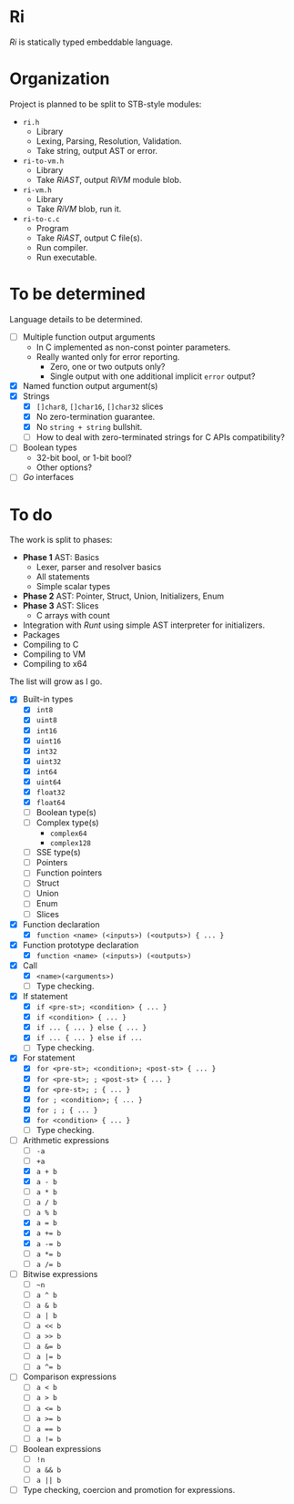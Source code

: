 # Ri

_Ri_ is statically typed embeddable language.

# Organization

Project is planned to be split to STB-style modules:

- `ri.h`
    - Library
    - Lexing, Parsing, Resolution, Validation.
    - Take string, output AST or error.
- `ri-to-vm.h`
    - Library
    - Take _RiAST_, output _RiVM_ module blob.
- `ri-vm.h`
    - Library
    - Take _RiVM_ blob, run it.
- `ri-to-c.c`
    - Program
    - Take _RiAST_, output C file(s).
    - Run compiler.
    - Run executable.

# To be determined

Language details to be determined.

- [ ] Multiple function output arguments
    - In C implemented as non-const pointer parameters.
    - Really wanted only for error reporting.
        - Zero, one or two outputs only?
        - Single output with one additional implicit `error` output?
- [x] Named function output argument(s)
- [x] Strings
    - [x] `[]char8`, `[]char16`, `[]char32` slices
    - [x] No zero-termination guarantee.
    - [x] No `string + string` bullshit.
    - [ ] How to deal with zero-terminated strings for C APIs compatibility?
- [ ] Boolean types
    - 32-bit bool, or 1-bit bool?
    - Other options?
- [ ] _Go_ interfaces

# To do

The work is split to phases:

- **Phase 1** AST: Basics
    - Lexer, parser and resolver basics
    - All statements
    - Simple scalar types
- **Phase 2** AST: Pointer, Struct, Union, Initializers, Enum
- **Phase 3** AST: Slices
    - C arrays with count
- Integration with _Runt_ using simple AST interpreter for initializers.
- Packages
- Compiling to C
- Compiling to VM
- Compiling to x64

The list will grow as I go.

- [x] Built-in types
    - [x] `int8`
    - [x] `uint8`
    - [x] `int16`
    - [x] `uint16`
    - [x] `int32`
    - [x] `uint32`
    - [x] `int64`
    - [x] `uint64`
    - [x] `float32`
    - [x] `float64`
    - [ ] Boolean type(s)
    - [ ] Complex type(s)
        - `complex64`
        - `complex128`
    - [ ] SSE type(s)
    - [ ] Pointers
    - [ ] Function pointers
    - [ ] Struct
    - [ ] Union
    - [ ] Enum
    - [ ] Slices
- [x] Function declaration
    - [x] `function <name> (<inputs>) (<outputs>) { ... }`
- [x] Function prototype declaration
    - [x] `function <name> (<inputs>) (<outputs>)`
- [x] Call
    - [x] `<name>(<arguments>)`
    - [ ] Type checking.
- [x] If statement
    - [x] `if <pre-st>; <condition> { ... }`
    - [x] `if <condition> { ... }`
    - [x] `if ... { ... } else { ... }`
    - [x] `if ... { ... } else if ...`
    - [ ] Type checking.
- [x] For statement
    - [x] `for <pre-st>; <condition>; <post-st> { ... }`
    - [x] `for <pre-st>; ; <post-st> { ... }`
    - [x] `for <pre-st>; ; { ... }`
    - [x] `for ; <condition>; { ... }`
    - [x] `for ; ; { ... }`
    - [x] `for <condition> { ... }`
    - [ ] Type checking.
- [ ] Arithmetic expressions
    - [ ] `-a`
    - [ ] `+a`
    - [x] `a + b`
    - [x] `a - b`
    - [ ] `a * b`
    - [ ] `a / b`
    - [ ] `a % b`
    - [x] `a = b`
    - [x] `a += b`
    - [x] `a -= b`
    - [ ] `a *= b`
    - [ ] `a /= b`
- [ ] Bitwise expressions
    - [ ] `~n`
    - [ ] `a ^ b`
    - [ ] `a & b`
    - [ ] `a | b`
    - [ ] `a << b`
    - [ ] `a >> b`
    - [ ] `a &= b`
    - [ ] `a |= b`
    - [ ] `a ^= b`
- [ ] Comparison expressions
    - [ ] `a < b`
    - [ ] `a > b`
    - [ ] `a <= b`
    - [ ] `a >= b`
    - [ ] `a == b`
    - [ ] `a != b`
- [ ] Boolean expressions
    - [ ] `!n`
    - [ ] `a && b`
    - [ ] `a || b`
- [ ] Type checking, coercion and promotion for expressions.
